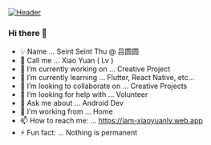 [![Header](https://iam-xiaoyuanlv.web.app/assets/img/xiaoyuanlv.jpeg "Header")](https://iam-xiaoyuanlv.web.app/)

### Hi there 👋

- 💡 Name ... Seint Seint Thu @ 吕圆圆 
- 💬 Call me ... Xiao Yuan ( Lv ) 
- 🔭 I’m currently working on ... Creative Project
- 🌱 I’m currently learning ... Flutter, React Native, etc...
- 🙌 I’m looking to collaborate on ... Creative Projects
- 🤔 I’m looking for help with ... Volunteer
- 💬 Ask me about ... Android Dev
- 🏡 I'm working from ... Home
- 📫 How to reach me: ... https://iam-xiaoyuanlv.web.app
- ⚡ Fun fact: ... Nothing is permanent


<!--
**xiaoyuanlv/xiaoyuanlv** is a ✨ _special_ ✨ repository because its `README.md` (this file) appears on your GitHub profile.

Here are some ideas to get you started:

- 🔭 I’m currently working on ...
- 🌱 I’m currently learning ...
- 👯 I’m looking to collaborate on ...
- 🤔 I’m looking for help with ...
- 💬 Ask me about ...
- 📫 How to reach me: ...
- 😄 Pronouns: ...
- ⚡ Fun fact: ...
-->
